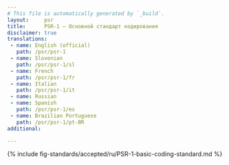 ```yaml
---
# This file is automatically generated by `_build`.
layout:     psr
title:      PSR-1 — Основной стандарт кодирования
disclaimer: true
translations:
 - name: English (official)
   path: /psr/psr-1
 - name: Slovenian
   path: /psr/psr-1/sl
 - name: French
   path: /psr/psr-1/fr
 - name: Italian
   path: /psr/psr-1/it
 - name: Russian
 - name: Spanish
   path: /psr/psr-1/es
 - name: Brazilian Portuguese
   path: /psr/psr-1/pt-BR
additional:

---
```

{% include fig-standards/accepted/ru/PSR-1-basic-coding-standard.md %}
